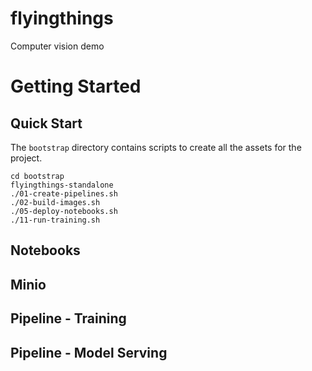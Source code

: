 # flyingthings
Computer vision demo

# Getting Started

## Quick Start
The `bootstrap` directory contains scripts to create all the assets for the project. 
```
cd bootstrap
flyingthings-standalone
./01-create-pipelines.sh 
./02-build-images.sh
./05-deploy-notebooks.sh
./11-run-training.sh
```
## Notebooks

## Minio

## Pipeline - Training

## Pipeline - Model Serving
